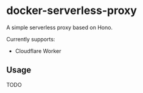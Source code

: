 # docker-serverless-proxy

A simple serverless proxy based on Hono.

Currently supports:
- Cloudflare Worker

## Usage

TODO